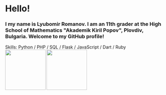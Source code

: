 # Hello!

### I my name is Lyubomir Romanov. I am an 11th grader at the High School of Mathematics "Akademik Kiril Popov", Plovdiv, Bulgaria. Welcome to my GitHub profile!
Skills: Python / PHP / SQL / Flask / JavaScript / Dart / Ruby
<br>
<img height="130" align="left" src="https://github-readme-stats.vercel.app/api?username=romanov-lyubomir&count_private=true&theme=tokyonight&hide=prs&show_icons=true" style="max-width:100%;">
<img height="130" align="left" src="https://github-readme-stats.vercel.app/api/top-langs/?username=romanov-lyubomir&layout=compact&theme=tokyonight" style="max-width:100%;">
